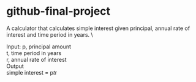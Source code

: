 # github-final-project

A calculator that calculates simple interest given principal, annual rate of interest and time period in years. \

Input:
   p, principal amount \
   t, time period in years \
   r, annual rate of interest \
Output \
   simple interest = p*t*r
